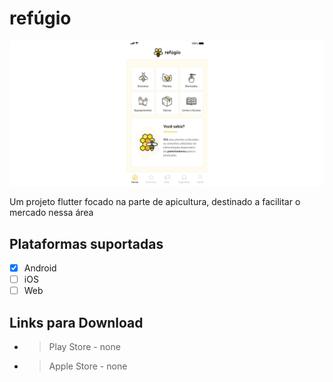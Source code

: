 # refúgio

![image](./photo.png)

Um projeto flutter focado na parte de apicultura, destinado a facilitar o mercado nessa área

## Plataformas suportadas
 - [x] Android
 - [ ] iOS
 - [ ] Web

## Links para Download
  - > Play Store  - none
  - > Apple Store - none